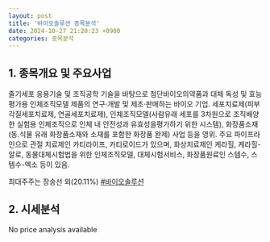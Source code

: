 ```yaml
---
layout: post
title: '바이오솔루션 종목분석'
date: 2024-10-27 21:20:23 +0900
categories: 종목분석
---
```


## 1. 종목개요 및 주요사업

줄기세포 응용기술 및 조직공학 기술을 바탕으로 첨단바이오의약품과 대체 독성 및 효능 평가용 인체조직모델 제품의 연구·개발 및 제조·판매하는 바이오 기업. 세포치료제(피부각질세포치료제, 연골세포치료제), 인체조직모델(사람유래 세포를 3차원으로 조직배양한 실험용 인체조직으로 인체 내 안전성과 유효성을평가하기 위한 시스템), 화장품소재(동.식물 유래 화장품소재와 소재를 포함한 화장품 완제) 사업 등을 영위. 주요 파이프라인으로 관절 치료제인 카티라이프, 카티로이드가 있으며, 화상치료제인 케라힐, 케라힐-알로, 동물대체시험법을 위한  인체조직모델, 대체시험서비스, 화장품원료인 스템수, 스템수-엑소 등이 있음.

최대주주는 장송선 외(20.11%)
[#바이오솔루션](#)

## 2. 시세분석

No price analysis available
